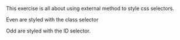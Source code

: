 This exercise is all about using external method to style css selectors.

Even are styled with the class selector

Odd are styled with the ID selector.

